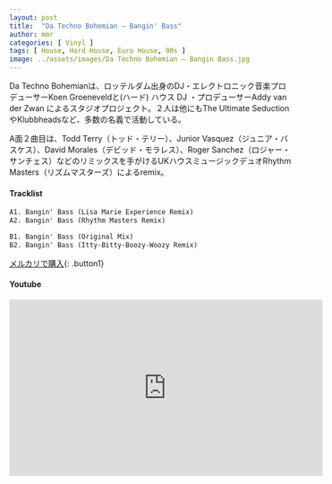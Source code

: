 ```yaml
---
layout: post
title:  "Da Techno Bohemian – Bangin' Bass"
author: mmr
categories: [ Vinyl ]
tags: [ House, Hard House, Euro House, 90s ]
image: ../assets/images/Da Techno Bohemian – Bangin Bass.jpg
---
```


Da Techno Bohemianは、ロッテルダム出身のDJ・エレクトロニック音楽プロデューサーKoen Groeneveldと(ハード) ハウス DJ ・プロデューサーAddy van der Zwan によるスタジオプロジェクト。２人は他にもThe Ultimate SeductionやKlubbheadsなど、多数の名義で活動している。

A面２曲目は、Todd Terry（トッド・テリー）、Junior Vasquez（ジュニア・バスケス）、David Morales（デビッド・モラレス）、Roger Sanchez（ロジャー・サンチェス）などのリミックスを手がけるUKハウスミュージックデュオRhythm Masters（リズムマスターズ）によるremix。

#### Tracklist
```md
A1. Bangin' Bass (Lisa Marie Experience Remix)
A2. Bangin' Bass (Rhythm Masters Remix)

B1. Bangin' Bass (Original Mix)
B2. Bangin' Bass (Itty-Bitty-Boozy-Woozy Remix)
```

[メルカリで購入](https://jp.mercari.com/item/m60734149480?afid=6142608987){: .button1}

#### Youtube
<iframe width="560" height="315" src="https://www.youtube.com/embed/aVt6FdQ4Mpc?si=DUG13k0qEF3tqQ_e" title="YouTube video player" frameborder="0" allow="accelerometer; autoplay; clipboard-write; encrypted-media; gyroscope; picture-in-picture; web-share" referrerpolicy="strict-origin-when-cross-origin" allowfullscreen></iframe>